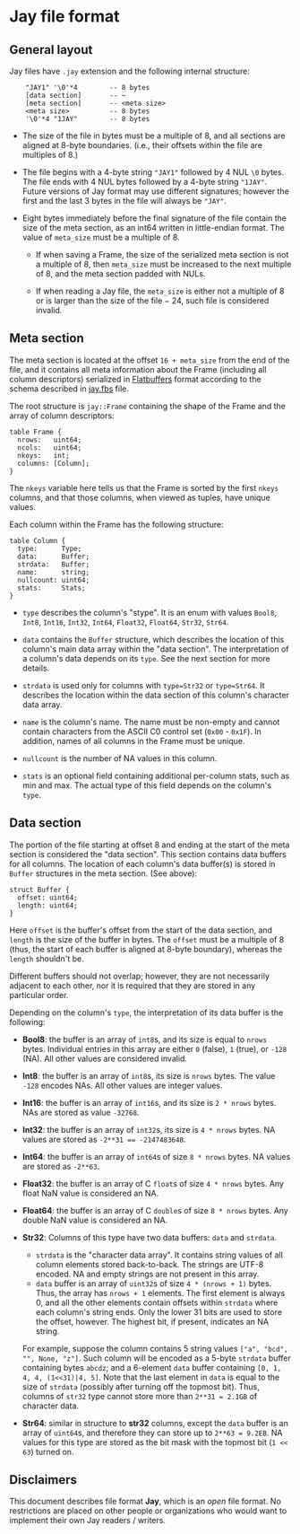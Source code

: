 <!---
  This Source Code Form is subject to the terms of the Mozilla Public
  License, v. 2.0. If a copy of the MPL was not distributed with this
  file, You can obtain one at http://mozilla.org/MPL/2.0/.
-->

# Jay file format

## General layout

Jay files have `.jay` extension and the following internal structure:
```text
    "JAY1" '\0'*4        -- 8 bytes
    [data section]       -- ~
    [meta section]       -- <meta size>
    <meta size>          -- 8 bytes
    '\0'*4 "1JAY"        -- 8 bytes
```

  * The size of the file in bytes must be a multiple of 8, and all sections
    are aligned at 8-byte boundaries. (i.e., their offsets within the file are
    multiples of 8.)

  * The file begins with a 4-byte string `"JAY1"` followed by 4 NUL `\0`
    bytes. The file ends with 4 NUL bytes followed by a 4-byte string `"1JAY"`.
    Future versions of Jay format may use different signatures; however the
    first and the last 3 bytes in the file will always be `"JAY"`.

  * Eight bytes immediately before the final signature of the file contain
    the size of the meta section, as an int64 written in little-endian format.
    The value of `meta_size` must be a multiple of 8.

    - If when saving a Frame, the size of the serialized meta section is not
      a multiple of 8, then `meta_size` must be increased to the next multiple
      of 8, and the meta section padded with NULs.

    - If when reading a Jay file, the `meta_size` is either not a multiple
      of 8 or is larger than the size of the file &minus; 24, such file is
      considered invalid.


## Meta section

The meta section is located at the offset `16 + meta_size` from the end
of the file, and it contains all meta information about the Frame (including
all column descriptors) serialized in [Flatbuffers][] format according to
the schema described in [jay.fbs][] file.

The root structure is `jay::Frame` containing the shape of the Frame and the
array of column descriptors:
```text
table Frame {
  nrows:   uint64;
  ncols:   uint64;
  nkeys:   int;
  columns: [Column];
}
```
The `nkeys` variable here tells us that the Frame is sorted by the first
`nkeys` columns, and that those columns, when viewed as tuples, have unique
values.

Each column within the Frame has the following structure:
```text
table Column {
  type:      Type;
  data:      Buffer;
  strdata:   Buffer;
  name:      string;
  nullcount: uint64;
  stats:     Stats;
}
```

  * `type` describes the column's "stype". It is an enum with values `Bool8`,
    `Int8`, `Int16`, `Int32`, `Int64`, `Float32`, `Float64`, `Str32`, `Str64`.

  * `data` contains the `Buffer` structure, which describes the location
    of this column's main data array within the "data section". The
    interpretation of a column's data depends on its `type`. See the next
    section for more details.

  * `strdata` is used only for columns with `type=Str32` or `type=Str64`. It
    describes the location within the data section of this column's character
    data array.

  * `name` is the column's name. The name must be non-empty and cannot contain
    characters from the ASCII C0 control set (`0x00` - `0x1F`). In addition,
    names of all columns in the Frame must be unique.

  * `nullcount` is the number of NA values in this column.

  * `stats` is an optional field containing additional per-column stats, such as
    min and max. The actual type of this field depends on the column's `type`.



## Data section

The portion of the file starting at offset 8 and ending at the start of
the meta section is considered the "data section". This section contains data
buffers for all columns. The location of each column's data buffer(s) is
stored in `Buffer` structures in the meta section. (See above):
```text
struct Buffer {
  offset: uint64;
  length: uint64;
}
```
Here `offset` is the buffer's offset from the start of the data section, and
`length` is the size of the buffer in bytes. The `offset` must be a multiple
of 8 (thus, the start of each buffer is aligned at 8-byte boundary), whereas
the `length` shouldn't be.

Different buffers should not overlap; however, they are not necessarily
adjacent to each other, nor it is required that they are stored in any
particular order.

Depending on the column's `type`, the interpretation of its data buffer is the
following:

  * **Bool8**: the buffer is an array of `int8`s, and its size is equal to
    `nrows` bytes. Individual entries in this array are either `0` (false),
    `1` (true), or `-128` (NA). All other values are considered invalid.

  * **Int8**: the buffer is an array of `int8`s, its size is `nrows` bytes.
    The value `-128` encodes NAs. All other values are integer values.

  * **Int16**: the buffer is an array of `int16`s, and its size is `2 * nrows`
    bytes. NAs are stored as value `-32768`.

  * **Int32**: the buffer is an array of `int32`s, its size is `4 * nrows`
    bytes. NA values are stored as `-2**31 == -2147483648`.

  * **Int64**: the buffer is an array of `int64`s of size `8 * nrows` bytes.
    NA values are stored as `-2**63`.

  * **Float32**: the buffer is an array of C `float`s of size `4 * nrows`
    bytes. Any float NaN value is considered an NA.

  * **Float64**: the buffer is an array of C `double`s of size `8 * nrows`
    bytes. Any double NaN value is considered an NA.

  * **Str32**: Columns of this type have two data buffers: `data` and
    `strdata`.

    * `strdata` is the "character data array". It contains string values of
      all column elements stored back-to-back. The strings are UTF-8 encoded.
      NA and empty strings are not present in this array.
    * `data` buffer is an array of `uint32`s of size `4 * (nrows + 1)` bytes.
      Thus, the array has `nrows + 1` elements. The first element is always 0,
      and all the other elements contain offsets within `strdata` where each
      column's string ends. Only the lower 31 bits are used to store the
      offset, however. The highest bit, if present, indicates an NA string.

    For example, suppose the column contains 5 string values `["a", "bcd", "",
    None, "z"]`. Such column will be encoded as a 5-byte `strdata` buffer
    containing bytes `abcdz`; and a 6-element `data` buffer containing
    `[0, 1, 4, 4, (1<<31)|4, 5]`. Note that the last element in `data` is
    equal to the size of `strdata` (possibly after turning off the topmost bit).
    Thus, columns of `str32` type cannot store more than `2**31 = 2.1GB` of
    character data.

  * **Str64**: similar in structure to **str32** columns, except the
    `data` buffer is an array of `uint64`s, and therefore they can store up to
    `2**63 = 9.2EB`. NA values for this type are stored as the bit mask with
    the topmost bit (`1 << 63`) turned on.


## Disclaimers

This document describes file format **Jay**, which is an *open* file format.
No restrictions are placed on other people or organizations who would want
to implement their own Jay readers / writers.




[flatbuffers]: https://google.github.io/flatbuffers/
[jay.fbs]:     https://github.com/h2oai/datatable/blob/master/c/jay/jay.fbs
